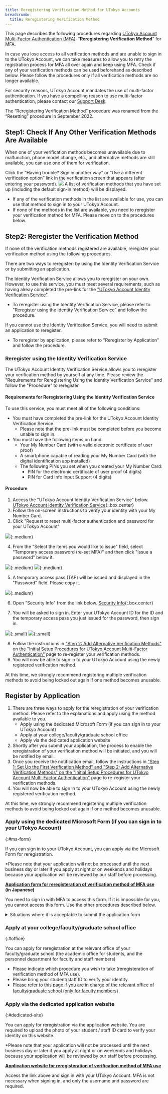 ```yaml
---
title: Reregistering Verification Method for UTokyo Accounts
breadcrumb:
  title: Reregistering Verification Method
---
```


This page describes the following procedures regarding [UTokyo Account Multi-Factor Authentication (MFA)](../): “**Reregistering Verification Method**” for MFA. 

In case you lose access to all verification methods and are unable to sign in to the UTokyo Account, we can take measures to allow you to retry the registration process for MFA all over again and keep using MFA. Check if any of your verification methods can be used beforehand as described below. Please follow the procedures only if all verification methods are no longer available.

For security reasons, UTokyo Account mandates the use of multi-factor authentication. If you have a compelling reason to use multi-factor authentication, please contact our [Support Desk](/en/support/email-form/).

The “Reregistering Verification Method” procedure was renamed from the “Resetting” procedure in September 2022.

## Step1: Check If Any Other Verification Methods Are Available

When one of your verification methods becomes unavailable due to malfunction, phone model change, etc., and alternative methods are still available, you can use one of them for verification.

Click the “Having trouble? Sign in another way” or “Use a different verification option” link in the verification screen that appears (after entering your password).
<img src="signin_with_another_method.png">
A list of verification methods that you have set up (including the default sign-in method) will be displayed.

- If any of the verification methods in the list are available for use, you can use that method to sign in to your UTokyo Account.
- If none of the methods in the list are available, you need to reregister your verification method for MFA. Please move on to the procedures below.

## Step2: Reregister the Verification Method

If none of the verification methods registered are available, reregister your verification method using the following procedures.

There are two ways to reregister: by using the Identity Verification Service or by submitting an application.

The Identity Verification Service allows you to reregister on your own. However, to use this service, you must meet several requirements, such as having alreay completed the pre-link for the ["UTokyo Account Identity Verification Service"](https://identification.adm.u-tokyo.ac.jp/verify/).
 - To reregister using the Identity Verification Service, please refer to "Reregister using the Identity Verification Service" and follow the procedure.

If you cannot use the Identity Verification Service, you will need to submit an application to reregister.
  - To reregister by application, please refer to "Reregister by Application" and follow the procedure.

### Reregister using the Identity Verification Service
The UTokyo Account Identity Verification Service allows you to reregister your verification method by yourself at any time. Please review the "Requirements for Reregistering Using the Identity Verification Service" and follow the "Procedure" to reregister.

#### Requirements for Reregistering Using the Identity Verification Service
To use this service, you must meet all of the following conditions:
  - You must have completed the pre-link for the UTokyo Account Identity Verification Service.
    - Please note that the pre-link must be completed before you become unable to sign in.
  - You must have the following items on hand:
    - Your My Number Card (with a valid electronic certificate of user proof)
    - A smartphone capable of reading your My Number Card (with the digital identification app installed)
    - The following PINs you set when you created your My Number Card:
      - PIN for the electronic certificate of user proof (4 digits)
      - PIN for Card Info Input Support (4 digits)

#### Procedure
1. Access the "UTokyo Account Identity Verification Service" below.
[UTokyo Account Identity Verification Service](https://identification.adm.u-tokyo.ac.jp/verify/){:.box.center}
2. Follow the on-screen instructions to verify your identity with your My Number Card.
3. Click "Request to reset multi-factor authentication and password for your UTokyo Account"

![](myna-mfa-reset-button.png){:.medium}

4. From the "Select the items you would like to issue" field, select "Temporary access password (re-set MFA)" and then click "Issue a password" below it.

![](myna-issue-temp-access-pass-select.jpg){:.medium}
![](myna-issue-temp-access-pass-button.png){:.medium}

5. A temporary access pass (TAP) will be issued and displayed in the "Password" field. Please copy it.

![](myna-copy-pass.png){:.medium}

6. Open "Security Info" from the link below.
[Security Info](https://mysignins.microsoft.com/security-info/){:.box.center}

7. You will be asked to sign in. Enter your UTokyo Account ID for the ID and the temporary access pass you just issued for the password, then sign in.

![](myna-utac-login.png){:.small}
![](myna-enter-temp-access-pass.png){:.small}

8. Follow the instructions in ["Step 2: Add Alternative Verification Methods" on the "Initial Setup Procedures for UTokyo Account Multi-Factor Authentication"](https://utelecon.adm.u-tokyo.ac.jp/en/utokyo_account/mfa/initial/) page to re-register your verification methods.
9. You will now be able to sign in to your UTokyo Account using the newly registered verification method.

At this time, we strongly recommend registering multiple verification methods to avoid being locked out again if one method becomes unusable.

## Register by Application
1. There are three ways to apply for the reregistration of your verification method. Please refer to the explanations and apply using the method available to you.
   - Apply using the dedicated Microsoft Form (if you can sign in to your UTokyo Account)
   - Apply at your college/faculty/graduate school office
   - Apply via the dedicated application website
2. Shortly after you submit your application, the process to enable the reregistration of your verification method will be initiated, and you will be notified by email.
3. Once you receive the notification email, follow the instructions in ["Step 1: Set Up the First Verification Method" and "Step 2: Add Alternative Verification Methods" on the "Initial Setup Procedures for UTokyo Account Multi-Factor Authentication"](https://utelecon.adm.u-tokyo.ac.jp/en/utokyo_account/mfa/initial/) page to re-register your verification methods.
4. You will now be able to sign in to your UTokyo Account using the newly registered verification method.

At this time, we strongly recommend registering multiple verification methods to avoid being locked out again if one method becomes unusable.

### Apply using the dedicated Microsoft Form (if you can sign in to your UTokyo Account)
{:#ms-form}

If you can sign in to your UTokyo Account, you can apply via the Microsoft Form for reregistration.

*Please note that your application will not be processed until the next business day or later if you apply at night or on weekends and holidays because your application will be reviewed by our staff before processing.

<b class="box center">
<a href="https://forms.office.com/r/NS4sh40RjR">Application form for reregisteration of verification method of MFA use </a><br />(in Japanese)
</b>

You need to sign in with MFA to access this form. If it is impossible for you, you cannot access this form. Use the other procedures described below. 

<details>
    <summary>Situations where it is acceptable to submit the application form</summary>
    We assume that you can apply for the procedure via this form in the following cases.
    <ul>
        <li>
            If the trouble occurred during the initial setup of MFA and you need to reregister your verification method
            <ul>
                <li> It may be possible to sign in and access Microsoft Forms during the initial setup process, as MFA is not required for sign-in until Step 4 (Apply for MFA Use) of the initial setup.</li>
            </ul>
        </li>
    </ul>
</details>

### Apply at your college/faculty/graduate school office
{:#office}

You can apply for reregistration at the relevant office of your faculty/graduate school (the academic office for students, and the personnel department for faculty and staff members)

- Please indicate which procedure you wish to take (reregisteration of verification method of MFA use).
- Please bring your student/staff ID to verify your identity.
- [Please refer to this page if you are in charge of the relevant office of faculty/graduate school (only for faculty members)](https://univtokyo.sharepoint.com/sites/utokyoportal/wiki/d/MFA_Reset_Request.aspx)．

### Apply via the dedicated application website
{:#dedicated-site}

You can apply for reregistration via the application website. You are required to upload the photo of your student / staff ID card to verify your identity on this website.

*Please note that your application will not be processed until the next business day or later if you apply at night or on weekends and holidays because your application will be reviewed by our staff before processing.

<b class="box center">
<a href="https://identification.adm.u-tokyo.ac.jp/ident/">Application website for reregisteration of verification method of MFA use</a>
</b>

Access the link above and sign in with your UTokyo Account. MFA is not necessary when signing in, and only the username and password are required.
